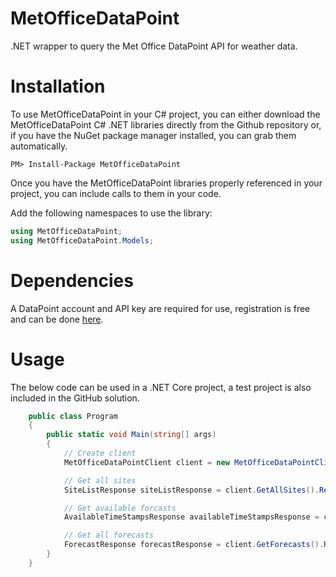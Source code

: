 # MetOfficeDataPoint
.NET wrapper to query the Met Office DataPoint API for weather data.

# Installation
To use MetOfficeDataPoint in your C# project, you can either download the MetOfficeDataPoint C# .NET libraries directly from the Github repository or, if you have the NuGet package manager installed, you can grab them automatically.

```
PM> Install-Package MetOfficeDataPoint
```
Once you have the MetOfficeDataPoint libraries properly referenced in your project, you can include calls to them in your code.

Add the following namespaces to use the library:

```C#
using MetOfficeDataPoint;
using MetOfficeDataPoint.Models;
```
# Dependencies
A DataPoint account and API key are required for use, registration is free and can be done <a href="http://www.metoffice.gov.uk/datapoint/" alt="Met Office DataPoint">here</a>.

# Usage
The below code can be used in a .NET Core project, a test project is also included in the GitHub solution.

```C#
    public class Program
    {
        public static void Main(string[] args)
        {
            // Create client
            MetOfficeDataPointClient client = new MetOfficeDataPointClient("{APIKEY}");

            // Get all sites
            SiteListResponse siteListResponse = client.GetAllSites().Result;

            // Get available forcasts
            AvailableTimeStampsResponse availableTimeStampsResponse = client.GetAvailableTimestamps().Result;

            // Get all forecasts
            ForecastResponse forecastResponse = client.GetForecasts().Result;
        }
    }
```
